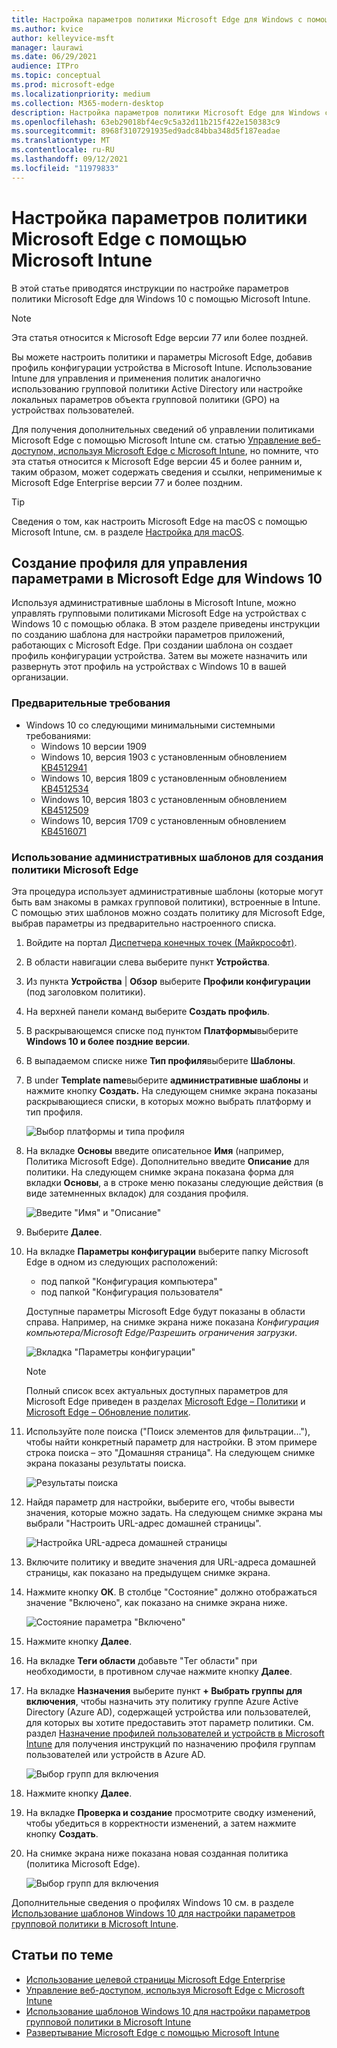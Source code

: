 ```yaml
---
title: Настройка параметров политики Microsoft Edge для Windows с помощью Microsoft Intune
ms.author: kvice
author: kelleyvice-msft
manager: laurawi
ms.date: 06/29/2021
audience: ITPro
ms.topic: conceptual
ms.prod: microsoft-edge
ms.localizationpriority: medium
ms.collection: M365-modern-desktop
description: Настройка параметров политики Microsoft Edge для Windows с помощью Microsoft Intune.
ms.openlocfilehash: 63eb29018bf4ec9c5a32d11b215f422e150383c9
ms.sourcegitcommit: 8968f3107291935ed9adc84bba348d5f187eadae
ms.translationtype: MT
ms.contentlocale: ru-RU
ms.lasthandoff: 09/12/2021
ms.locfileid: "11979833"
---
```

# <a name="configure-microsoft-edge-policy-settings-with-microsoft-intune"></a>Настройка параметров политики Microsoft Edge с помощью Microsoft Intune

В этой статье приводятся инструкции по настройке параметров политики Microsoft Edge для Windows 10 с помощью Microsoft Intune.

> [!NOTE]
> Эта статья относится к Microsoft Edge версии 77 или более поздней.

Вы можете настроить политики и параметры Microsoft Edge, добавив профиль конфигурации устройства в Microsoft Intune. Использование Intune для управления и применения политик аналогично использованию групповой политики Active Directory или настройке локальных параметров объекта групповой политики (GPO) на устройствах пользователей.

Для получения дополнительных сведений об управлении политиками Microsoft Edge с помощью Microsoft Intune см. статью [Управление веб-доступом, используя Microsoft Edge с Microsoft Intune](/intune/manage-microsoft-edge), но помните, что эта статья относится к Microsoft Edge версии 45 и более ранним и, таким образом, может содержать сведения и ссылки, неприменимые к Microsoft Edge Enterprise версии 77 и более поздним.

> [!TIP]
> Сведения о том, как настроить Microsoft Edge на macOS с помощью Microsoft Intune, см. в разделе [Настройка для macOS](configure-microsoft-edge-on-mac.md).

## <a name="create-a-profile-to-manage-settings-in-microsoft-edge-for-windows-10"></a>Создание профиля для управления параметрами в Microsoft Edge для Windows 10

Используя административные шаблоны в Microsoft Intune, можно управлять групповыми политиками Microsoft Edge на устройствах с Windows 10 с помощью облака. В этом разделе приведены инструкции по созданию шаблона для настройки параметров приложений, работающих с Microsoft Edge. При создании шаблона он создает профиль конфигурации устройства. Затем вы можете назначить или развернуть этот профиль на устройствах с Windows 10 в вашей организации.

### <a name="prerequisites"></a>Предварительные требования

- Windows 10 со следующими минимальными системными требованиями:
  - Windows 10 версии 1909
  - Windows 10, версия 1903 с установленным обновлением [KB4512941](https://support.microsoft.com/kb/4512941)
  - Windows 10, версия 1809 с установленным обновлением [KB4512534](https://support.microsoft.com/kb/4512534)
  - Windows 10, версия 1803 с установленным обновлением [KB4512509](https://support.microsoft.com/kb/4512509)
  - Windows 10, версия 1709 с установленным обновлением [KB4516071](https://support.microsoft.com/kb/4516071)

### <a name="use-administrative-templates-to-create-a-policy-for-microsoft-edge"></a>Использование административных шаблонов для создания политики Microsoft Edge

Эта процедура использует административные шаблоны (которые могут быть вам знакомы в рамках групповой политики), встроенные в Intune. С помощью этих шаблонов можно создать политику для Microsoft Edge, выбрав параметры из предварительно настроенного списка.

1. Войдите на портал [Диспетчера конечных точек (Майкрософт)](https://endpoint.microsoft.com/).
2. В области навигации слева выберите пункт **Устройства**.
3. Из пункта **Устройства** | **Обзор** выберите **Профили конфигурации** (под заголовком политики).
4. На верхней панели команд выберите **Создать профиль**.
5. В раскрывающемся списке под пунктом **Платформы**выберите **Windows 10 и более поздние версии**.
6. В выпадаемом списке ниже **Тип профиля**выберите **Шаблоны**.
7. В under **Template name**выберите **административные шаблоны** и нажмите кнопку **Создать.** На следующем снимке экрана показаны раскрывающиеся списки, в которых можно выбрать платформу и тип профиля.

    ![Выбор платформы и типа профиля](./media/configure-edge-with-intune/create-profile-platform.png)

7. На вкладке **Основы** введите описательное **Имя** (например, Политика Microsoft Edge). Дополнительно введите **Описание** для политики.
На следующем снимке экрана показана форма для вкладки **Основы**, а в строке меню показаны следующие действия (в виде затемненных вкладок) для создания профиля.

   ![Введите "Имя" и "Описание"](./media/configure-edge-with-intune/create-profile-basics-tab.png)

8. Выберите **Далее**.
9. На вкладке **Параметры конфигурации** выберите папку Microsoft Edge в одном из следующих расположений:

   - под папкой "Конфигурация компьютера"
   - под папкой "Конфигурация пользователя"

   Доступные параметры Microsoft Edge будут показаны в области справа. Например, на снимке экрана ниже показана *Конфигурация компьютера/Microsoft Edge/Разрешить ограничения загрузки*.

   ![Вкладка "Параметры конфигурации"](./media/configure-edge-with-intune/create-profile-configuration-settings-tab.png)

   > [!NOTE]
   > Полный список всех актуальных доступных параметров для Microsoft Edge приведен в разделах [Microsoft Edge – Политики](./microsoft-edge-policies.md) и [Microsoft Edge – Обновление политик](./microsoft-edge-update-policies.md).

10. Используйте поле поиска ("Поиск элементов для фильтрации..."), чтобы найти конкретный параметр для настройки. В этом примере строка поиска – это "Домашняя страница". На следующем снимке экрана показаны результаты поиска.

    ![Результаты поиска](./media/configure-edge-with-intune/create-profile-configuration-settings-tab-search.png)

11. Найдя параметр для настройки, выберите его, чтобы вывести значения, которые можно задать. На следующем снимке экрана мы выбрали "Настроить URL-адрес домашней страницы".

    ![Настройка URL-адреса домашней страницы](./media/configure-edge-with-intune/create-profile-configuration-settings-tab-edit-pol.png)

12. Включите политику и введите значения для URL-адреса домашней страницы, как показано на предыдущем снимке экрана.

13. Нажмите кнопку **ОК**. В столбце "Состояние" должно отображаться значение "Включено", как показано на снимке экрана ниже.

    ![Состояние параметра "Включено"](./media/configure-edge-with-intune/create-profile-configuration-settings-tab-set-enabled.png)

14. Нажмите кнопку **Далее**.

15. На вкладке **Теги области** добавьте "Тег области" при необходимости, в противном случае нажмите кнопку **Далее**.

16. На вкладке **Назначения** выберите пункт **+ Выбрать группы для включения**, чтобы назначить эту политику группе Azure Active Directory (Azure AD), содержащей устройства или пользователей, для которых вы хотите предоставить этот параметр политики. См. раздел [Назначение профилей пользователей и устройств в Microsoft Intune](/intune/device-profile-assign) для получения инструкций по назначению профиля группам пользователей или устройств в Azure AD.

    ![Выбор групп для включения](./media/configure-edge-with-intune/create-profile-assignments-tab.png)

17. Нажмите кнопку **Далее**.

18. На вкладке **Проверка и создание** просмотрите сводку изменений, чтобы убедиться в корректности изменений, а затем нажмите кнопку **Создать**.

19. На снимке экрана ниже показана новая созданная политика (политика Microsoft Edge).

    ![Выбор групп для включения](./media/configure-edge-with-intune/create-profile-new-policy-finished.png)

Дополнительные сведения о профилях Windows 10 см. в разделе [Использование шаблонов Windows 10 для настройки параметров групповой политики в Microsoft Intune](/intune/administrative-templates-windows).

## <a name="see-also"></a>Статьи по теме

- [Использование целевой страницы Microsoft Edge Enterprise](https://aka.ms/EdgeEnterprise)
- [Управление веб-доступом, используя Microsoft Edge с Microsoft Intune](/intune/manage-microsoft-edge)
- [Использование шаблонов Windows 10 для настройки параметров групповой политики в Microsoft Intune](/intune/administrative-templates-windows)
- [Развертывание Microsoft Edge с помощью Microsoft Intune](/intune/apps/apps-windows-edge/?bc=https%3a%2f%2fdocs.microsoft.com%2fDeployEdge%2fbreadcrumb%2ftoc.json&toc=https%3a%2f%2fdocs.microsoft.com%2fDeployEdge%2ftoc.json)
